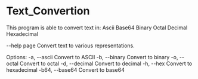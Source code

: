 # Text_Convertion
This program is able to convert text in:
  Ascii
  Base64
  Binary
  Octal
  Decimal
  Hexadecimal

--help page
Convert text to various representations.

Options:
  -a, --ascii     Convert to ASCII
  -b, --binary    Convert to binary
  -o, --octal     Convert to octal
  -d, --decimal   Convert to decimal
  -h, --hex       Convert to hexadecimal
  -b64, --base64  Convert to base64
